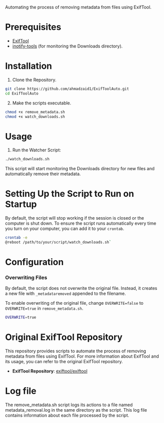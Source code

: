 Automating the process of removing metadata from files using ExifTool.


# Prerequisites
- [ExifTool](https://exiftool.org/)
- [inotify-tools](https://github.com/inotify-tools/inotify-tools)  (for monitoring the Downloads directory).

# Installation
1. Clone the Repository.
```bash
git clone https://github.com/ahmadzaid1/ExifToolAuto.git
cd ExifToolAuto
```
2. Make the scripts executable.
```bash
chmod +x remove_metadata.sh 
chmod +x watch_downloads.sh
```
# Usage 
1. Run the Watcher Script:
```bash 
./watch_downloads.sh
```
This script will start monitoring the Downloads directory for new files and automatically remove their metadata.

# Setting Up the Script to Run on Startup
By default, the script will stop working if the session is closed or the computer is shut down. To ensure the script runs automatically every time you turn on your computer, you can add it to your `crontab`.
```sh
crontab -e
@reboot /path/to/your/script/watch_downloads.sh`
```
# Configuration
### Overwriting Files

By default, the script does not overwrite the original file. Instead, it creates a new file with `_metadataremoved` appended to the filename.

To enable overwriting of the original file, change `OVERWRITE=false` to `OVERWRITE=true` in `remove_metadata.sh`.
```bash
OVERWRITE=true
```
# Original ExifTool Repository

This repository provides scripts to automate the process of removing metadata from files using ExifTool. For more information about ExifTool and its usage, you can refer to the original ExifTool repository.

-   **ExifTool Repository**: [exiftool/exiftool](https://github.com/exiftool/exiftool)
# Log file
The remove_metadata.sh script logs its actions to a file named metadata_removal.log in the same directory as the script. This log file contains information about each file processed by the script.
